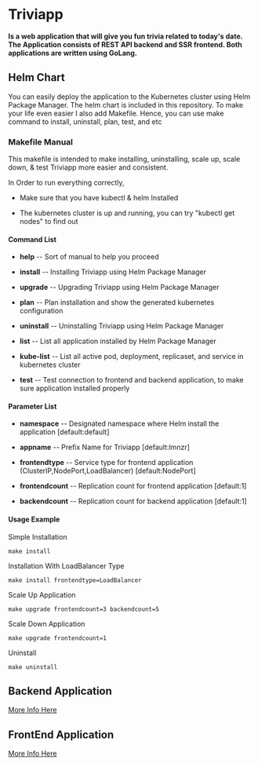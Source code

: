 # Triviapp

**Is a web application that will give you fun trivia related to today's date. The Application consists of REST API backend and SSR frontend. Both applications are written using GoLang.**

## Helm Chart

You can easily deploy the application to the Kubernetes cluster using Helm Package Manager. The helm chart is included in this repository. To make your life even easier I also add Makefile. Hence, you can use make command to install, uninstall, plan, test, and etc

### Makefile Manual

This makefile is intended to make installing, uninstalling, scale up, scale down, & test Triviapp more easier and consistent.

In Order to run everything correctly,

- Make sure that you have kubectl & helm Installed

- The kubernetes cluster is up and running, you can try "kubectl get nodes" to find out

#### Command List

- **help** -- Sort of manual to help you proceed

- **install** -- Installing Triviapp using Helm Package Manager

- **upgrade** -- Upgrading Triviapp using Helm Package Manager

- **plan** -- Plan installation and show the generated kubernetes configuration

- **uninstall** -- Uninstalling Triviapp using Helm Package Manager

- **list** -- List all application installed by Helm Package Manager

- **kube-list** -- List all active pod, deployment, replicaset, and service in kubernetes cluster

- **test** -- Test connection to frontend and backend application, to make sure application installed properly

#### Parameter List

- **namespace** -- Designated namespace where Helm install the application [default:default]

- **appname** -- Prefix Name for Triviapp [default:lmnzr]

- **frontendtype** -- Service type for frontend application (ClusterIP,NodePort,LoadBalancer) [default:NodePort]

- **frontendcount** -- Replication count for frontend application [default:1]

- **backendcount** -- Replication count for backend application [default:1]

#### Usage Example

Simple Installation

```
make install
```

Installation With LoadBalancer Type

```
make install frontendtype=LoadBalancer
```

Scale Up Application

```
make upgrade frontendcount=3 backendcount=5
```

Scale Down Application

```
make upgrade frontendcount=1
```

Uninstall

```
make uninstall
```

## Backend Application

[More Info Here](https://github.com/lmnzr/go-triviapp/tree/master/backend)

## FrontEnd Application

[More Info Here](https://feature-api-dev.halofina.com/kyc)
